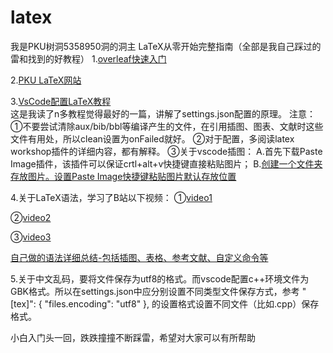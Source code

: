 # latex
我是PKU树洞5358950洞的洞主
LaTeX从零开始完整指南（全部是我自己踩过的雷和找到的好教程）
1.[overleaf快速入门](https://www.overleaf.com/learn/latex/Learn_LaTeX_in_30_minutes)

2.[PKU LaTeX网站](https://latex.pku.edu.cn)

3.[VsCode配置LaTeX教程](https://zhuanlan.zhihu.com/p/166523064)    
 这是我读了n多教程觉得最好的一篇，讲解了settings.json配置的原理。
注意：
①不要尝试清除aux/bib/bbl等编译产生的文件，在引用插图、图表、文献时这些文件有用处，所以clean设置为onFailed就好。
②对于配置，多阅读latex workshop插件的详细内容，都有解释。
③关于vscode插图：
A.首先下载Paste Image插件，该插件可以保证crtl+alt+v快捷键直接粘贴图片；
B.[创建一个文件夹存放图片。设置Paste Image快捷键粘贴图片默认存放位置](https://blog.csdn.net/javahighness/article/details/90454136?spm=1001.2014.3001.5506)

4.关于LaTeX语法，学习了B站以下视频：
①[video1](https://www.bilibili.com/video/BV15x411j7k6/?spm_id_from=333.999.0.0&vd_source=db6edf094802fef6bc67dbf99244ba0c)

②[video2](https://www.bilibili.com/video/BV11h41127FD/?spm_id_from=333.999.0.0&vd_source=db6edf094802fef6bc67dbf99244ba0c)

③[video3](https://www.bilibili.com/video/BV1qa4y1v7my/?spm_id_from=333.999.0.0&vd_source=db6edf094802fef6bc67dbf99244ba0c)

[自己做的语法详细总结-包括插图、表格、参考文献、自定义命令等](https://github.com/cryingnow/latex.git)

5.关于中文乱码，要将文件保存为utf8的格式。而vscode配置c++环境文件为GBK格式。所以在settings.json中应分别设置不同类型文件保存方式，参考 "[tex]": {
        "files.encoding": "utf8"
    },  的设置格式设置不同文件（比如.cpp）保存格式。

小白入门头一回，跌跌撞撞不断踩雷，希望对大家可以有所帮助
